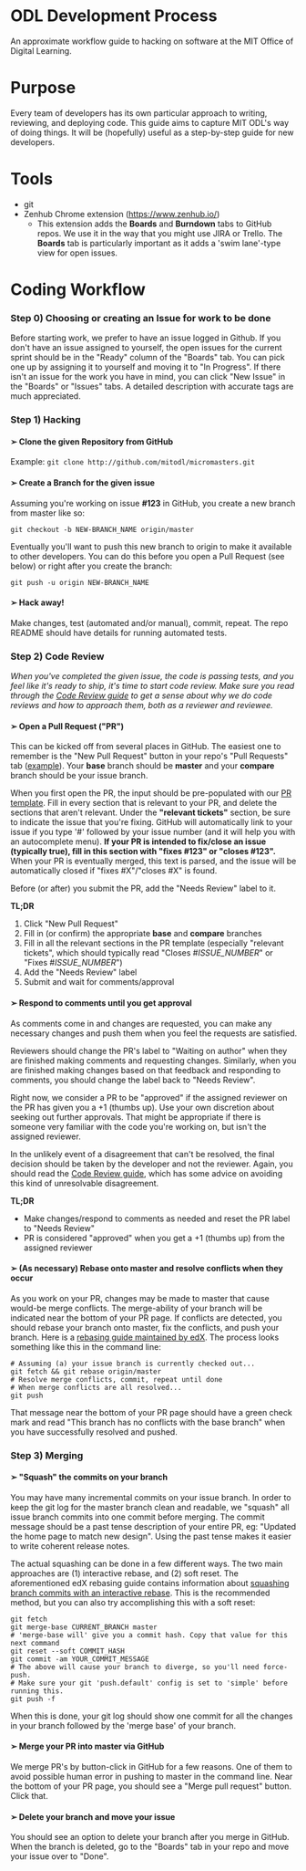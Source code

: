 # ODL Development Process
An approximate workflow guide to hacking on software at the MIT Office of Digital Learning.

# Purpose
Every team of developers has its own particular approach to writing, reviewing, and deploying code.
This guide aims to capture MIT ODL's way of doing things. It will be (hopefully) useful as a
step-by-step guide for new developers.

# Tools

- git
- Zenhub Chrome extension (https://www.zenhub.io/)
  - This extension adds the **Boards** and **Burndown** tabs to GitHub repos. We use it in the way
  that you might use JIRA or Trello. The **Boards** tab is particularly important as it adds a
  'swim lane'-type view for open issues.

# Coding Workflow


### Step 0) Choosing or creating an Issue for work to be done

Before starting work, we prefer to have an issue logged in Github. If you don't have an issue assigned
to yourself, the open issues for the current sprint should be in the "Ready" column of the "Boards"
tab. You can pick one up by assigning it to yourself and moving it to "In Progress". If there isn't
an issue for the work you have in mind, you can click "New Issue" in the "Boards" or "Issues" tabs.
A detailed description with accurate tags are much appreciated.

### Step 1) Hacking

#### &#10146; Clone the given Repository from GitHub

Example: `git clone http://github.com/mitodl/micromasters.git`

#### &#10146; Create a Branch for the given issue

Assuming you're working on issue **#123** in GitHub, you create a new branch from master like so:

    git checkout -b NEW-BRANCH_NAME origin/master

Eventually you'll want to push this new branch to origin to make it available to other developers.
You can do this before you open a Pull Request (see below) or right after you create the branch:

    git push -u origin NEW-BRANCH_NAME

#### &#10146; Hack away!

Make changes, test (automated and/or manual), commit, repeat. The repo README should have details
for running automated tests.


### Step 2) Code Review

_When you've completed the given issue, the code is passing tests, and you feel like it's ready
to ship, it's time to start code review. Make sure you read through the
[Code Review guide](https://github.com/mitodl/handbook/blob/master/code_review.md) to get a sense
about why we do code reviews and how to approach them, both as a reviewer and reviewee._

#### &#10146; Open a Pull Request ("PR")

This can be kicked off from several places in GitHub. The easiest one to remember is the "New
Pull Request" button in your repo's "Pull Requests" tab
([example](https://github.com/mitodl/micromasters/pulls)). Your **base** branch should be
**master** and your **compare** branch should be your issue branch.

When you first open the PR, the input should be pre-populated with our
[PR template](https://github.com/mitodl/handbook/blob/master/pr-template.md). Fill in every section
that is relevant to your PR, and delete the sections that aren't relevant. Under the **"relevant
tickets"** section, be sure to indicate the issue that you're fixing. GitHub will automatically
link to your issue if you type '#' followed by your issue number (and it will help you with an
autocomplete menu). **If your PR is intended to fix/close an issue (typically true), fill in this
section with "fixes #123" or "closes #123".** When your PR is eventually merged, this text is
parsed, and the issue will be automatically closed if "fixes #X"/"closes #X" is found.

Before (or after) you submit the PR, add the "Needs Review" label to it.


**TL;DR**

1. Click "New Pull Request"
1. Fill in (or confirm) the appropriate **base** and **compare** branches
1. Fill in all the relevant sections in the PR template (especially "relevant tickets", which should
   typically read "Closes #*ISSUE_NUMBER*" or "Fixes #*ISSUE_NUMBER*")
1. Add the "Needs Review" label
1. Submit and wait for comments/approval

#### &#10146; Respond to comments until you get approval

As comments come in and changes are requested, you can make any necessary changes and push them when
you feel the requests are satisfied.

Reviewers should change the PR's label to "Waiting on author" when they are finished making comments
and requesting changes. Similarly, when you are finished making changes based on that feedback and
responding to comments, you should change the label back to "Needs Review".

Right now, we consider a PR to be "approved" if the assigned reviewer on the PR has given you a +1
(thumbs up). Use your own discretion about seeking out further approvals. That might be appropriate
if there is someone very familiar with the code you're working on, but isn't the assigned reviewer.

In the unlikely event of a disagreement that can't be resolved, the final decision should be taken by
the developer and not the reviewer. Again, you should read the
[Code Review guide](https://github.com/mitodl/handbook/blob/master/code_review.md#everyone), which has
some advice on avoiding this kind of unresolvable disagreement.

**TL;DR**

- Make changes/respond to comments as needed and reset the PR label to "Needs Review"
- PR is considered "approved" when you get a +1 (thumbs up) from the assigned reviewer

#### &#10146; (As necessary) Rebase onto master and resolve conflicts when they occur

As you work on your PR, changes may be made to master that cause would-be merge conflicts. The
merge-ability of your branch will be indicated near the bottom of your PR page. If conflicts are detected,
you should rebase your branch onto master, fix the conflicts, and push your branch. Here is a [rebasing
guide maintained by edX](https://github.com/edx/edx-platform/wiki/How-to-Rebase-a-Pull-Request). The
process looks something like this in the command line:

    # Assuming (a) your issue branch is currently checked out...
    git fetch && git rebase origin/master
    # Resolve merge conflicts, commit, repeat until done
    # When merge conflicts are all resolved...
    git push

That message near the bottom of your PR page should have a green check mark and read "This branch has no
conflicts with the base branch" when you have successfully resolved and pushed.


### Step 3) Merging

#### &#10146; "Squash" the commits on your branch

You may have many incremental commits on your issue branch. In order to keep the git log for the master
branch clean and readable, we "squash" all issue branch commits into one commit before merging. The commit
message should be a past tense description of your entire PR, eg: "Updated the home page to match new design". Using
the past tense makes it easier to write coherent release notes.

The actual squashing can be done in a few different ways. The two main approaches are (1) interactive rebase,
and (2) soft reset. The aforementioned edX rebasing guide contains information about
[squashing branch commits with an interactive rebase](https://github.com/edx/edx-platform/wiki/How-to-Rebase-a-Pull-Request#squash-your-changes).
This is the recommended method, but you can also try accomplishing this with a soft reset:

    git fetch
    git merge-base CURRENT_BRANCH master
    # 'merge-base will' give you a commit hash. Copy that value for this next command
    git reset --soft COMMIT_HASH
    git commit -am YOUR_COMMIT_MESSAGE
    # The above will cause your branch to diverge, so you'll need force-push.
    # Make sure your git 'push.default' config is set to 'simple' before running this.
    git push -f

When this is done, your git log should show one commit for all the changes in your branch followed by the
'merge base' of your branch.

#### &#10146; Merge your PR into master via GitHub

We merge PR's by button-click in GitHub for a few reasons. One of them to avoid possible human error in
pushing to master in the command line. Near the bottom of your PR page, you should see a "Merge pull request"
button. Click that.

#### &#10146; Delete your branch and move your issue

You should see an option to delete your branch after you merge in GitHub. When the branch is deleted, go to
the "Boards" tab in your repo and move your issue over to "Done".
